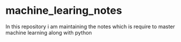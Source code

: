# machine_learing_notes
In this repository i am maintaining the notes which is require to master machine learning along with python

